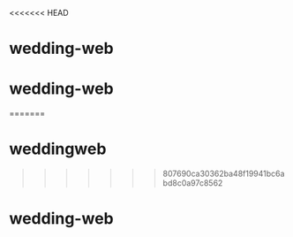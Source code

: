 <<<<<<< HEAD
# wedding-web
# wedding-web
=======
# weddingweb
>>>>>>> 807690ca30362ba48f19941bc6abd8c0a97c8562
# wedding-web
